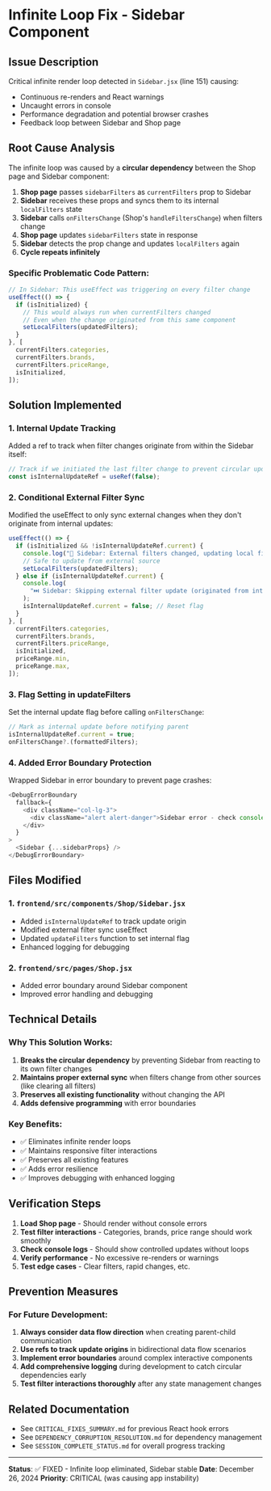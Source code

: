 # Infinite Loop Fix - Sidebar Component

## Issue Description

Critical infinite render loop detected in `Sidebar.jsx` (line 151) causing:

- Continuous re-renders and React warnings
- Uncaught errors in console
- Performance degradation and potential browser crashes
- Feedback loop between Sidebar and Shop page

## Root Cause Analysis

The infinite loop was caused by a **circular dependency** between the Shop page and Sidebar component:

1. **Shop page** passes `sidebarFilters` as `currentFilters` prop to Sidebar
2. **Sidebar** receives these props and syncs them to its internal `localFilters` state
3. **Sidebar** calls `onFiltersChange` (Shop's `handleFiltersChange`) when filters change
4. **Shop page** updates `sidebarFilters` state in response
5. **Sidebar** detects the prop change and updates `localFilters` again
6. **Cycle repeats infinitely**

### Specific Problematic Code Pattern:

```javascript
// In Sidebar: This useEffect was triggering on every filter change
useEffect(() => {
  if (isInitialized) {
    // This would always run when currentFilters changed
    // Even when the change originated from this same component
    setLocalFilters(updatedFilters);
  }
}, [
  currentFilters.categories,
  currentFilters.brands,
  currentFilters.priceRange,
  isInitialized,
]);
```

## Solution Implemented

### 1. Internal Update Tracking

Added a ref to track when filter changes originate from within the Sidebar itself:

```javascript
// Track if we initiated the last filter change to prevent circular updates
const isInternalUpdateRef = useRef(false);
```

### 2. Conditional External Filter Sync

Modified the useEffect to only sync external changes when they don't originate from internal updates:

```javascript
useEffect(() => {
  if (isInitialized && !isInternalUpdateRef.current) {
    console.log("🔄 Sidebar: External filters changed, updating local filters");
    // Safe to update from external source
    setLocalFilters(updatedFilters);
  } else if (isInternalUpdateRef.current) {
    console.log(
      "⏭️ Sidebar: Skipping external filter update (originated from internal change)"
    );
    isInternalUpdateRef.current = false; // Reset flag
  }
}, [
  currentFilters.categories,
  currentFilters.brands,
  currentFilters.priceRange,
  isInitialized,
  priceRange.min,
  priceRange.max,
]);
```

### 3. Flag Setting in updateFilters

Set the internal update flag before calling `onFiltersChange`:

```javascript
// Mark as internal update before notifying parent
isInternalUpdateRef.current = true;
onFiltersChange?.(formattedFilters);
```

### 4. Added Error Boundary Protection

Wrapped Sidebar in error boundary to prevent page crashes:

```javascript
<DebugErrorBoundary
  fallback={
    <div className="col-lg-3">
      <div className="alert alert-danger">Sidebar error - check console</div>
    </div>
  }
>
  <Sidebar {...sidebarProps} />
</DebugErrorBoundary>
```

## Files Modified

### 1. `frontend/src/components/Shop/Sidebar.jsx`

- Added `isInternalUpdateRef` to track update origin
- Modified external filter sync useEffect
- Updated `updateFilters` function to set internal flag
- Enhanced logging for debugging

### 2. `frontend/src/pages/Shop.jsx`

- Added error boundary around Sidebar component
- Improved error handling and debugging

## Technical Details

### Why This Solution Works:

1. **Breaks the circular dependency** by preventing Sidebar from reacting to its own filter changes
2. **Maintains proper external sync** when filters change from other sources (like clearing all filters)
3. **Preserves all existing functionality** without changing the API
4. **Adds defensive programming** with error boundaries

### Key Benefits:

- ✅ Eliminates infinite render loops
- ✅ Maintains responsive filter interactions
- ✅ Preserves all existing features
- ✅ Adds error resilience
- ✅ Improves debugging with enhanced logging

## Verification Steps

1. **Load Shop page** - Should render without console errors
2. **Test filter interactions** - Categories, brands, price range should work smoothly
3. **Check console logs** - Should show controlled updates without loops
4. **Verify performance** - No excessive re-renders or warnings
5. **Test edge cases** - Clear filters, rapid changes, etc.

## Prevention Measures

### For Future Development:

1. **Always consider data flow direction** when creating parent-child communication
2. **Use refs to track update origins** in bidirectional data flow scenarios
3. **Implement error boundaries** around complex interactive components
4. **Add comprehensive logging** during development to catch circular dependencies early
5. **Test filter interactions thoroughly** after any state management changes

## Related Documentation

- See `CRITICAL_FIXES_SUMMARY.md` for previous React hook errors
- See `DEPENDENCY_CORRUPTION_RESOLUTION.md` for dependency management
- See `SESSION_COMPLETE_STATUS.md` for overall progress tracking

---

**Status**: ✅ FIXED - Infinite loop eliminated, Sidebar stable
**Date**: December 26, 2024
**Priority**: CRITICAL (was causing app instability)
